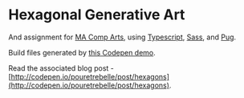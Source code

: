 # Hexagonal Generative Art

And assignment for [MA Comp Arts](http://www.gold.ac.uk/pg/ma-computational-arts/), using [Typescript](https://github.com/Microsoft/TypeScript), [Sass](https://github.com/sass/sass), and [Pug](https://github.com/pugjs/pug).

Build files generated by [this Codepen demo](http://codepen.io/pouretrebelle/pen/ZBNJmd).

Read the associated blog post - [http://codepen.io/pouretrebelle/post/hexagons](http://codepen.io/pouretrebelle/post/hexagons).
